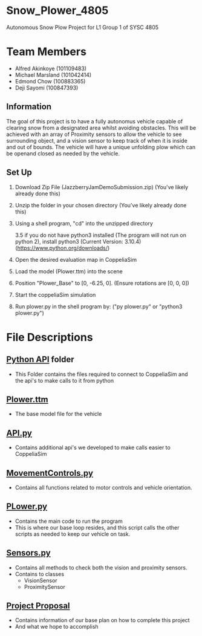 # Snow_Plower_4805
Autonomous Snow Plow Project for L1 Group 1 of SYSC 4805
# Team Members
- Alfred Akinkoye (101109483)
- Michael Marsland (101042414)
- Edmond Chow (100883365)
- Deji Sayomi (100847393)

## Information
The goal of this project is to have a fully autonomus vehicle capable of clearing snow from a designated area whilst avoiding obstacles. This will be achieved with an array of Proximity sensors to allow the vehicle to see surrounding object, and a vision sensor to keep track of when it is inside and out of bounds. The vehicle will have a unique unfolding plow which can be openand closed as needed by the vehicle.
  
## Set Up
1. Download Zip File (JazzberryJamDemoSubmission.zip) (You've likely already done this)

2. Unzip the folder in your chosen directory (You've likely already done this)

3. Using a shell program, "cd" into the unzipped directory
    
    3.5 if you do not have python3 installed (The program will not run on python 2), install python3 (Current Version: 3.10.4) (https://www.python.org/downloads/)

4. Open the desired evaluation map in CoppeliaSim

5. Load the model (Plower.ttm) into the scene

6. Position "Plower_Base" to [0, -6.25, 0]. (Ensure rotations are [0, 0, 0])

7. Start the coppeliaSim simulation

8. Run plower.py in the shell program by: ("py plower.py" or "python3 plower.py")

# File Descriptions
  ## [Python API](https://github.com/Alfred-Akinkoye/Snow_Plower_4805/tree/main/Main/PythonAPI) folder
  - This Folder contains the files required to connect to CoppeliaSim and the api's to make calls to it from python
  ## [Plower.ttm](https://github.com/Alfred-Akinkoye/Snow_Plower_4805/blob/main/Main/Plower.ttm)
  - The base model file for the vehicle
  ## [API.py](https://github.com/Alfred-Akinkoye/Snow_Plower_4805/blob/main/Main/api.py)
  - Contains additional api's we developed to make calls easier to CoppeliaSim
  ## [MovementControls.py](https://github.com/Alfred-Akinkoye/Snow_Plower_4805/blob/main/Main/movementControl.py)
  - Contains all functions related to motor controls and vehicle orientation.
  ## [PLower.py](https://github.com/Alfred-Akinkoye/Snow_Plower_4805/blob/main/Main/plower.py)
  - Contains the main code to run the program
  - This is where our base loop resides, and this script calls the other scripts as needed to keep our vehicle on task.
  ## [Sensors.py](https://github.com/Alfred-Akinkoye/Snow_Plower_4805/blob/main/Main/sensors.py)
  - Contains all methods to check both the vision and proximity sensors.
  - Contains to classes
    - VisionSensor
    - ProximitySensor
  ## [Project Proposal](https://github.com/Alfred-Akinkoye/Snow_Plower_4805/blob/main/SYSC4805%20-%20L1_G1%20-%20Jazzberry%20Jam%20-%20Project%20Proposal.pdf)
  - Contains information of our base plan on how to complete this project
  - And what we hope to accomplish

